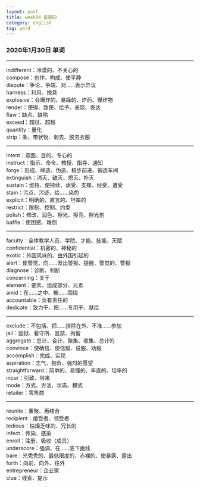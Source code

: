 ```yaml
---
layout: post  
title: week04 星期四  
category: english  
tag: word  
---
```

### 2020年1月30日 单词
- - -
indifferent：冷漠的、不关心的  
compose：创作、构成、使平静  
dispute：争论、争端、对……表示异议  
harness：利用、挽具  
explosive：会爆炸的、暴躁的、炸药、爆炸物  
render：使得、致使、给予、表现、表达  
flaw：缺点、缺陷  
exceed：超过、超越  
quantity：量化  
strip：条、带状物、剥去、脱去衣服  
- - -
intent：意图、目的、专心的  
instruct：指示、命令、教授、指导、通知  
forge：形成、缔造、伪造、稳步前进、锻造车间  
extinguish：消灭、破灭、熄灭、扑灭  
sustain：维持、使持续、承受、支撑、经受、遭受  
stain：污点、污迹、给……染色  
explicit：明确的、直言的、坦率的  
restrict：限制、控制、约束  
polish：修改、润色、擦光、擦亮、擦光剂  
baffle：使困惑、难倒  
- - -
faculty：全体教学人员、学院、才能、技能、天赋  
confidential：机密的、神秘的  
exotic：外国风味的、由外国引起的  
alert：使警觉、向……发出警报、提醒、警觉的、警报  
diagnose：诊断、判断  
concerning：关于  
element：要素、组成部分、元素  
amid：在……之中、被……围绕  
accountable：负有责任的  
dedicate：致力于、把……专用于、献给  
- - -
exclude：不包括、把……排除在外、不准……参加  
jail：监狱、看守所、监禁、拘留  
aggregate：总计、合计、聚集、收集、总计的  
convince：使确信、使信服、说服、劝服  
accomplish：完成、实现  
aspiration：志气、抱负、强烈的愿望  
straightforward：简单的、易懂的、率直的、坦率的  
incur：引致、带来  
mode：方式、方法、状态、模式  
retailer：零售商  
- - -
reunite：重聚、再结合  
recipient：接受者、领受者  
tedious：枯燥乏味的、冗长的  
infect：传染、感染  
enroll：注册、吸收（成员）  
underscore：强调、在……底下画线  
bare：光秃秃的、最低限度的、赤裸的、使暴露、露出  
forth：向前、向外、往外  
entrepreneur：企业家  
clue：线索、提示